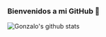 ### Bienvenidos a mi GitHub 👋




![Gonzalo's github stats](https://github-readme-stats.vercel.app/api?username=Gon41&show_icons=true&theme=dark)


<!--
**Gon41/Gon41** is a ✨ _special_ ✨ repository because its `README.md` (this file) appears on your GitHub profile.

Here are some ideas to get you started:

- 🔭 I’m currently working on ...
- 🌱 I’m currently learning ...
- 👯 I’m looking to collaborate on ...
- 🤔 I’m looking for help with ...
- 💬 Ask me about ...
- 📫 How to reach me: ...
- 😄 Pronouns: ...
- ⚡ Fun fact: ...
-->
